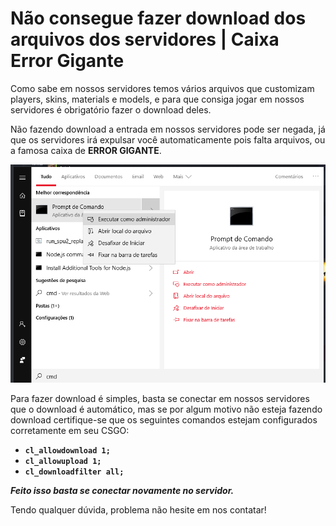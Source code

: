 # Não consegue fazer download dos arquivos dos servidores \| Caixa Error Gigante

Como sabe em nossos servidores temos vários arquivos que customizam players, skins, materials e models, e para que consiga jogar em nossos servidores é obrigatório fazer o download deles.

Não fazendo download a entrada em nossos servidores pode ser negada, já que os servidores irá expulsar você automaticamente pois falta arquivos, ou a famosa caixa de **ERROR GIGANTE**.

![ERROR GIGANTE](../../.gitbook/assets/image%20%287%29.png)

Para fazer download é simples, basta se conectar em nossos servidores que o download é automático, mas se por algum motivo não esteja fazendo download certifique-se que os seguintes comandos estejam configurados corretamente em seu CSGO:

* **`cl_allowdownload 1;`**
* **`cl_allowupload 1;`**
* **`cl_downloadfilter all;`**

_**Feito isso basta se conectar novamente no servidor.**_

Tendo qualquer dúvida, problema não hesite em nos contatar!




